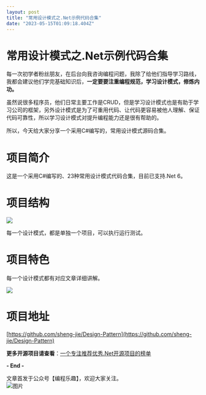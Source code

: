 ```yaml
---
layout: post
title: "常用设计模式之.Net示例代码合集"
date: "2023-05-15T01:09:18.404Z"
---
```

常用设计模式之.Net示例代码合集
=================

每一次初学者粉丝朋友，在后台向我咨询编程问题，我除了给他们指导学习路线，我都会建议他们学完基础知识后，**一定要要注重编程规范，学习设计模式，修炼内功。**

虽然说很多程序员，他们日常主要工作是CRUD，但是学习设计模式也是有助于学习公司的框架，另外设计模式是为了可重用代码、让代码更容易被他人理解、保证代码可靠性，所以学习设计模式对提升编程能力还是很有帮助的。

所以，今天给大家分享一个采用C#编写的，常用设计模式源码合集。

项目简介
====

这是一个采用C#编写的、23种常用设计模式代码合集，目前已支持.Net 6。

**项目结构**
========

![](https://img2023.cnblogs.com/blog/93789/202305/93789-20230515085418907-2099821395.png)

每一个设计模式，都是单独一个项目，可以执行运行测试。

项目特色
====

每一个设计模式都有对应文章详细讲解。

![](https://img2023.cnblogs.com/blog/93789/202305/93789-20230515085419010-250563101.png)

项目地址
====

[https://github.com/sheng-jie/Design-Pattern](https://github.com/sheng-jie/Design-Pattern)

**更多开源项目请查看**：[一个专注推荐优秀.Net开源项目的榜单](https://github.com/bianchenglequ/NetCodeTop)

**\- End -**

文章首发于公众号【编程乐趣】，欢迎大家关注。  
![图片](https://img2020.cnblogs.com/blog/93789/202105/93789-20210520132522800-1532644404.jpg)